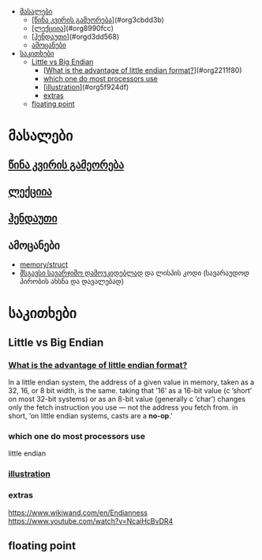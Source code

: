 - [მასალები](#org4e88d5a)
  - [[წინა კვირის გამეორება](../1-2/README.md)](#org3cbdd3b)
  - [[ლექციია](../transcripts/Lecture03.pdf)](#org8990fcc)
  - [[ჰენდაუთი](../handouts/07-Arrays-The-Full-Story.pdf)](#orgd3dd568)
  - [ამოცანები](#orgb8ac22e)
- [საკითხები](#orgb8641a6)
  - [Little vs Big Endian](#orgf513ebd)
    - [[What is the advantage of little endian format?](https://softwareengineering.stackexchange.com/questions/95556/what-is-the-advantage-of-little-endian-format/95854)](#org2211f80)
    - [which one do most processors use](#orgf3ef7ba)
    - [[illustration](https://softwareengineering.stackexchange.com/a/223960)](#org5f924df)
    - [extras](#orgd59889c)
  - [floating point](#org4be0d1b)



<a id="org4e88d5a"></a>

# მასალები


<a id="org3cbdd3b"></a>

## [წინა კვირის გამეორება](../1-2/README.md)


<a id="org8990fcc"></a>

## [ლექციია](../transcripts/Lecture03.pdf)


<a id="orgd3dd568"></a>

## [ჰენდაუთი](../handouts/07-Arrays-The-Full-Story.pdf)


<a id="orgb8ac22e"></a>

## ამოცანები

-   [memory/struct](../handouts/memory.pdf)
-   [მსგავსი სავარჯიშო დამოუკიდებლად](../handouts/10-Section-Handout.pdf) და ლისპის კოდი (სავარაუდოდ პირობის ახსნა და დავალებად)


<a id="orgb8641a6"></a>

# საკითხები


<a id="orgf513ebd"></a>

## Little vs Big Endian


<a id="org2211f80"></a>

### [What is the advantage of little endian format?](https://softwareengineering.stackexchange.com/questions/95556/what-is-the-advantage-of-little-endian-format/95854)

In a little endian system, the address of a given value in memory, taken as a 32, 16, or 8 bit width, is the same. taking that &rsquo;16&rsquo; as a 16-bit value (c &rsquo;short&rsquo; on most 32-bit systems) or as an 8-bit value (generally c &rsquo;char&rsquo;) changes only the fetch instruction you use — not the address you fetch from. in short, ‘on little endian systems, casts are a **no-op**.’


<a id="orgf3ef7ba"></a>

### which one do most processors use

little endian


<a id="org5f924df"></a>

### [illustration](https://softwareengineering.stackexchange.com/a/223960)


<a id="orgd59889c"></a>

### extras

<https://www.wikiwand.com/en/Endianness> <https://www.youtube.com/watch?v=NcaiHcBvDR4>


<a id="org4be0d1b"></a>

## floating point
